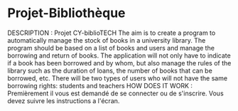 # Projet-Bibliothèque

DESCRIPTION :
Projet CY-biblioTECH The aim is to create a program to automatically manage the stock of books in a university library. The program should be based on a list of books and users and manage the borrowing and return of books. The application will not only have to indicate if a book has been borrowed and by whom, but also manage the rules of the library such as the duration of loans, the number of books that can be borrowed, etc. There will be two types of users who will not have the same borrowing rights: students and teachers
HOW DOES IT WORK :
Premièrement il vous est demandé de se connecter ou de s'inscrire. Vous devez suivre les instructions a l'écran.
